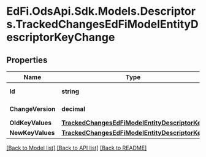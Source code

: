 # EdFi.OdsApi.Sdk.Models.Descriptors.TrackedChangesEdFiModelEntityDescriptorKeyChange

## Properties

Name | Type | Description | Notes
------------ | ------------- | ------------- | -------------
**Id** | **string** | Resource identifier | [optional] 
**ChangeVersion** | **decimal** | Change version | [optional] 
**OldKeyValues** | [**TrackedChangesEdFiModelEntityDescriptorKey**](TrackedChangesEdFiModelEntityDescriptorKey.md) |  | [optional] 
**NewKeyValues** | [**TrackedChangesEdFiModelEntityDescriptorKey**](TrackedChangesEdFiModelEntityDescriptorKey.md) |  | [optional] 

[[Back to Model list]](../README.md#documentation-for-models) [[Back to API list]](../README.md#documentation-for-api-endpoints) [[Back to README]](../README.md)

